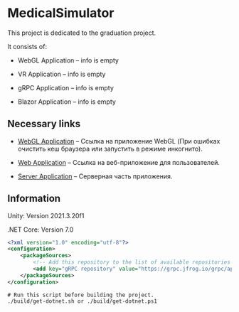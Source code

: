 # MedicalSimulator

This project is dedicated to the graduation project.

It consists of:

* WebGL Application &ndash; info is empty

* VR Application &ndash; info is empty

* gRPC Application &ndash; info is empty

* Blazor Application &ndash; info is empty

## Necessary links

* [WebGL Application](http://app.medical-sumulator.h1n.ru/) &ndash; Ссылка на приложение WebGL (При ошибках очистить кеш браузера или запустить в режиме инкогнито).

* [Web Application](http://server.medical-sumulator.h1n.ru/) &ndash; Ссылка на веб-приложение для пользователей.

* [Server Application](http://filatik.somee.com/) &ndash; Серверная часть приложения. 

## Information

Unity: Version 2021.3.20f1

.NET Core: Version 7.0

```xml
<?xml version="1.0" encoding="utf-8"?>
<configuration>
    <packageSources>
        <!-- Add this repository to the list of available repositories -->
        <add key="gRPC repository" value="https://grpc.jfrog.io/grpc/api/nuget/v3/grpc-nuget-dev" />
    </packageSources>
</configuration>
```

```
# Run this script before building the project.
./build/get-dotnet.sh or ./build/get-dotnet.ps1
```
